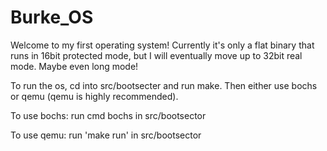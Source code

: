 # Burke_OS

Welcome to my first operating system! 
Currently it's only a flat binary that runs in 16bit protected mode, 
but I will eventually move up to 32bit real mode. 
Maybe even long mode!

To run the os, cd into src/bootsecter and run make.
Then either use bochs or qemu (qemu is highly recommended).

To use bochs:
run cmd bochs in src/bootsector

To use qemu:
run 'make run' in src/bootsector


